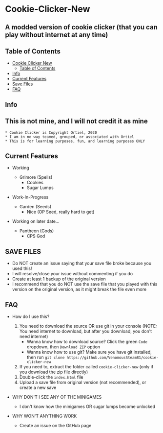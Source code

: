 # Cookie-Clicker-New

## A modded version of cookie clicker (that you can play without internet at any time)

## Table of Contents

- [Cookie Clicker New](#cookie-clicker-new)
  - [Table of Contents](#table-of-contents)
- [Info](#Info)
- [Current Features](#current-features)
- [Save Files](#save-files)
- [FAQ](#faq)

## Info

## This is not mine, and I will not credit it as mine

    * Cookie Clicker is Copyright Ortiel, 2020
    * I am in no way teamed, grouped, or associated with Ortiel
    * This is for learning purposes, fun, and learning purposes ONLY

## Current Features

- Working
  - Grimore (Spells)
    - Cookies
    - Sugar Lumps

- Work-In-Progress
  - Garden (Seeds)
    - Nice (OP Seed, really hard to get)

- Working on later date...
  - Pantheon (Gods)
    - CPS God

## SAVE FILES

- Do NOT create an issue saying that your save file broke because you used this!
- I will resolve/close your issue without commenting if you do
- Create at least 1 backup of the original version
- I recommend that you do NOT use the save file that you played with this version on the original version, as it might break the file even more

## FAQ

- How do I use this?
    1. You need to download the source OR use git in your console (NOTE: You need internet to download, but after you download, you don't need internet)
        - Wanna know how to download source? Click the green `Code` dropdown, then `Download ZIP` option
        - Wanna know how to use git? Make sure you have git installed, then run `git clone https://github.com/VenomousSteam81/cookie-clicker-new`
    2. If you need to, extract the folder called `cookie-clicker-new` (only if you download the zip file directly)
    3. Double-click the `index.html` file
    4. Upload a save file from original version (not recommended), or create a new save

- WHY DON'T I SEE ANY OF THE MINIGAMES
  - I don't know how the minigames OR sugar lumps become unlocked

- WHY WON'T ANYTHING WORK
  - Create an issue on the GitHub page
